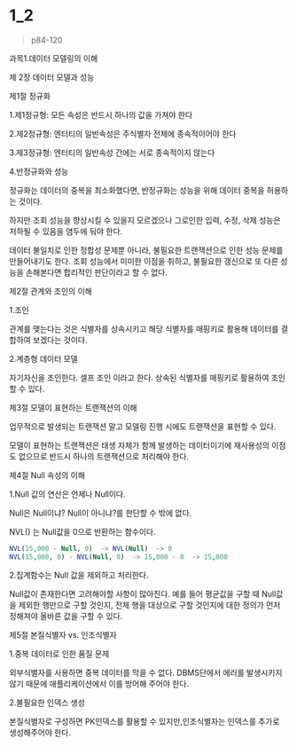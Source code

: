 # 1\_2

> p84-120

과목1.데이터 모델링의 이해

제 2장 데이터 모델과 성능

제1절 정규화

1.제1정규형: 모든 속성은 반드시 하나의 값을 가져야 한다

2.제2정규형: 엔터티의 일반속성은 주식별자 전체에 종속적이어야 한다

3.제3정규형: 엔터티의 일반속성 간에는 서로 종속적이지 않는다

4.반정규화와 성능

정규화는 데이터의 중복을 최소화했다면, 반정규화는 성능을 위해 데이터 중복을 허용하는 것이다.

하지만 조회 성능을 향상시킬 수 있을지 모르겠으나 그로인한 입력, 수정, 삭제 성능은 저하될 수 있음을 염두에 둬야 한다.

데이터 불일치로 인한 정합성 문제뿐 아니라, 불필요한 트랜잭션으로 인한 성능 문제를 만들어내기도 한다. 조회 성능에서 미미한 이점을 취하고, 불필요한 갱신으로 또 다른 성능을 손해본다면 합리적인 판단이라고 할 수 없다.

제2절 관계와 조인의 이해

1.조인

관계를 맺는다는 것은 식별자를 상속시키고 해당 식별자를 매핑키로 활용해 데이터를 결합하여 보겠다는 것이다.

2.계층형 데이터 모델

자기자신을 조인한다. 셀프 조인 이라고 한다. 상속된 식별자를 매핑키로 활용하여 조인할 수 있다.

제3절 모델이 표현하는 트랜잭션의 이해

업무적으로 발생되는 트랜잭션 말고 모델링 진행 시에도 트랜잭션을 표현할 수 있다.

모델이 표현하는 트랜잭션은 태생 자체가 함께 발생하는 데이터이기에 재사용성의 이점도 없으므로 반드시 하나의 트랜잭션으로 처리해야 한다.

제4절 Null 속성의 이해

1.Null 값의 연산은 언제나 Null이다.

Null은 Null이냐? Null이 아니냐?를 판단할 수 밖에 없다.

NVL\(\) 는 Null값을 0으로 반환하는 함수이다.

```sql
NVL(15,000 - Null, 0)  -> NVL(Null)  -> 0
NVL(15,000, 0) - NVL(Null, 0)  -> 15,000 - 0  -> 15,000
```

2.집계함수는 Null 값을 제외하고 처리한다.

Null값이 존재한다면 고려해야할 사항이 많아진다. 예를 들어 평균값을 구할 때 Null값을 제외한 행만으로 구할 것인지, 전체 행을 대상으로 구할 것인지에 대한 정의가 먼저 정해져야 올바른 값을 구할 수 있다.

제5절 본질식별자 vs. 인조식별자

1.중복 데이터로 인한 품질 문제

외부식별자를 사용하면 중복 데이터를 막을 수 없다. DBMS단에서 에러를 발생시키지 않기 때문에 애플리케이션에서 이를 방어해 주어야 한다.

2.불필요한 인덱스 생성

본질식별자로 구성하면 PK인덱스를 활용할 수 있지만,인조식별자는 인덱스를 추가로 생성해주어야 한다.

